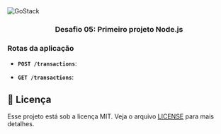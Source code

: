 <img alt="GoStack" src="https://storage.googleapis.com/golden-wind/bootcamp-gostack/header-desafios.png" />

<h3 align="center">
  Desafio 05: Primeiro projeto Node.js
</h3>


### Rotas da aplicação


- **`POST /transactions`**:

- **`GET /transactions`**:

## :memo: Licença

Esse projeto está sob a licença MIT. Veja o arquivo [LICENSE](LICENSE) para mais detalhes.
